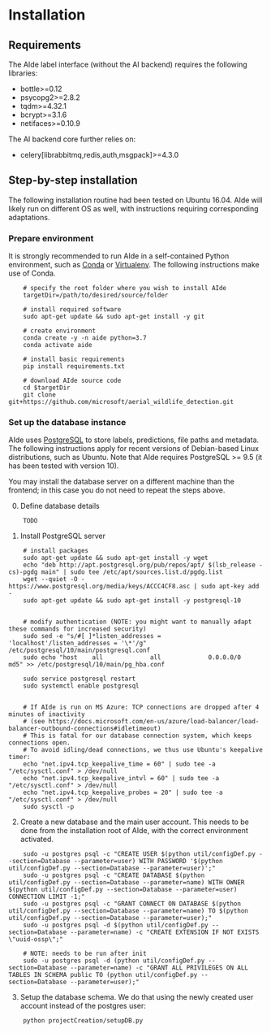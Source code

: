 # Installation

## Requirements

The AIde label interface (without the AI backend) requires the following libraries:

* bottle>=0.12
* psycopg2>=2.8.2
* tqdm>=4.32.1
* bcrypt>=3.1.6
* netifaces>=0.10.9

The AI backend core further relies on:

* celery[librabbitmq,redis,auth,msgpack]>=4.3.0


## Step-by-step installation

The following installation routine had been tested on Ubuntu 16.04. AIde will likely run on different OS as well, with instructions requiring corresponding adaptations.



### Prepare environment

It is strongly recommended to run AIde in a self-contained Python environment, such as [Conda](https://conda.io/) or [Virtualenv](https://virtualenv.pypa.io). The following instructions make use of Conda.

```
    # specify the root folder where you wish to install AIde
    targetDir=/path/to/desired/source/folder

    # install required software
    sudo apt-get update && sudo apt-get install -y git

    # create environment
    conda create -y -n aide python=3.7
    conda activate aide

    # install basic requirements
    pip install requirements.txt

    # download AIde source code
    cd $targetDir
    git clone git+https://github.com/microsoft/aerial_wildlife_detection.git
```



### Set up the database instance

AIde uses [PostgreSQL](https://www.postgresql.org/) to store labels, predictions, file paths and metadata. The following instructions apply for recent versions of Debian-based Linux distributions, such as Ubuntu.
Note that AIde requires PostgreSQL >= 9.5 (it has been tested with version 10).

You may install the database server on a different machine than the frontend; in this case you do not need to repeat the steps above.

0. Define database details
```
    TODO
```

1. Install PostgreSQL server
```
    # install packages
    sudo apt-get update && sudo apt-get install -y wget
    echo "deb http://apt.postgresql.org/pub/repos/apt/ $(lsb_release -cs)-pgdg main" | sudo tee /etc/apt/sources.list.d/pgdg.list
    wget --quiet -O - https://www.postgresql.org/media/keys/ACCC4CF8.asc | sudo apt-key add -
    sudo apt-get update && sudo apt-get install -y postgresql-10


    # modify authentication (NOTE: you might want to manually adapt these commands for increased security)
    sudo sed -e "s/#[ ]*listen_addresses = 'localhost'/listen_addresses = '\*'/g" /etc/postgresql/10/main/postgresql.conf
    sudo echo "host    all             all             0.0.0.0/0               md5" >> /etc/postgresql/10/main/pg_hba.conf

    sudo service postgresql restart
    sudo systemctl enable postgresql


    # If AIde is run on MS Azure: TCP connections are dropped after 4 minutes of inactivity
    # (see https://docs.microsoft.com/en-us/azure/load-balancer/load-balancer-outbound-connections#idletimeout)
    # This is fatal for our database connection system, which keeps connections open.
    # To avoid idling/dead connections, we thus use Ubuntu's keepalive timer:
    echo "net.ipv4.tcp_keepalive_time = 60" | sudo tee -a "/etc/sysctl.conf" > /dev/null
    echo "net.ipv4.tcp_keepalive_intvl = 60" | sudo tee -a "/etc/sysctl.conf" > /dev/null
    echo "net.ipv4.tcp_keepalive_probes = 20" | sudo tee -a "/etc/sysctl.conf" > /dev/null
    sudo sysctl -p
```


2. Create a new database and the main user account. This needs to be done from the installation root of AIde,
   with the correct environment activated.
```
    sudo -u postgres psql -c "CREATE USER $(python util/configDef.py --section=Database --parameter=user) WITH PASSWORD '$(python util/configDef.py --section=Database --parameter=user)';"
    sudo -u postgres psql -c "CREATE DATABASE $(python util/configDef.py --section=Database --parameter=name) WITH OWNER $(python util/configDef.py --section=Database --parameter=user) CONNECTION LIMIT -1;"
    sudo -u postgres psql -c "GRANT CONNECT ON DATABASE $(python util/configDef.py --section=Database --parameter=name) TO $(python util/configDef.py --section=Database --parameter=user);"
    sudo -u postgres psql -d $(python util/configDef.py --section=Database --parameter=name) -c "CREATE EXTENSION IF NOT EXISTS \"uuid-ossp\";"

    # NOTE: needs to be run after init
    sudo -u postgres psql -d (python util/configDef.py --section=Database --parameter=name) -c "GRANT ALL PRIVILEGES ON ALL TABLES IN SCHEMA public TO (python util/configDef.py --section=Database --parameter=user);"
```


3. Setup the database schema. We do that using the newly created user account instead of the postgres user:
```
    python projectCreation/setupDB.py
```